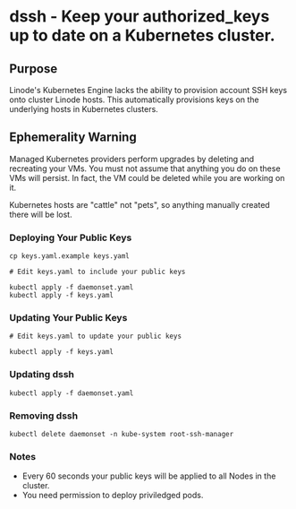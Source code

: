 # dssh - Keep your authorized\_keys up to date on a Kubernetes cluster. 

## Purpose

Linode's Kubernetes Engine lacks the ability to provision account SSH keys 
onto cluster Linode hosts. This automatically provisions keys on the underlying 
hosts in Kubernetes clusters.

## Ephemerality Warning

Managed Kubernetes providers perform upgrades by deleting and
recreating your VMs. You must not assume that anything you do
on these VMs will persist. In fact, the VM could be deleted
while you are working on it.

Kubernetes hosts are "cattle" not "pets", so anything manually created there will be lost.

### Deploying Your Public Keys

```
cp keys.yaml.example keys.yaml

# Edit keys.yaml to include your public keys

kubectl apply -f daemonset.yaml
kubectl apply -f keys.yaml
```

### Updating Your Public Keys

```
# Edit keys.yaml to update your public keys

kubectl apply -f keys.yaml
```

### Updating dssh

```
kubectl apply -f daemonset.yaml
```

### Removing dssh
```
kubectl delete daemonset -n kube-system root-ssh-manager
```

### Notes

- Every 60 seconds your public keys will be applied to all Nodes in the cluster.
- You need permission to deploy priviledged pods.

